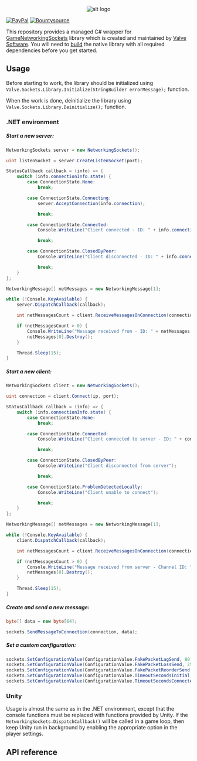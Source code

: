<p align="center"> 
  <img src="https://i.imgur.com/zwt2YyJ.png" alt="alt logo">
</p>

[![PayPal](https://drive.google.com/uc?id=1OQrtNBVJehNVxgPf6T6yX1wIysz1ElLR)](https://www.paypal.me/nxrighthere) [![Bountysource](https://drive.google.com/uc?id=19QRobscL8Ir2RL489IbVjcw3fULfWS_Q)](https://salt.bountysource.com/checkout/amount?team=nxrighthere)

This repository provides a managed C# wrapper for [GameNetworkingSockets](https://github.com/ValveSoftware/GameNetworkingSockets) library which is created and maintained by [Valve Software](https://www.valvesoftware.com). You will need to [build](https://github.com/ValveSoftware/GameNetworkingSockets#building) the native library with all required dependencies before you get started.

Usage
--------
Before starting to work, the library should be initialized using `Valve.Sockets.Library.Initialize(StringBuilder errorMessage);` function.

When the work is done, deinitialize the library using `Valve.Sockets.Library.Deinitialize();` function.

### .NET environment
##### Start a new server:
```c#
NetworkingSockets server = new NetworkingSockets();

uint listenSocket = server.CreateListenSocket(port);

StatusCallback callback = (info) => {
	switch (info.connectionInfo.state) {
		case ConnectionState.None:
			break;

		case ConnectionState.Connecting:
			server.AcceptConnection(info.connection);

			break;

		case ConnectionState.Connected:
			Console.WriteLine("Client connected - ID: " + info.connection + ", IP: " + info.connectionInfo.remoteIP.ParseIP());

			break;

		case ConnectionState.ClosedByPeer:
			Console.WriteLine("Client disconnected - ID: " + info.connection + ", IP: " + info.connectionInfo.remoteIP.ParseIP());

			break;
	}
};

NetworkingMessage[] netMessages = new NetworkingMessage[1];

while (!Console.KeyAvailable) {
	server.DispatchCallback(callback);

	int netMessagesCount = client.ReceiveMessagesOnConnection(connection, ref netMessages, 1);

	if (netMessagesCount > 0) {
		Console.WriteLine("Message received from - ID: " + netMessages[0].connection + ", Channel ID: " + netMessages[0].channel + ", Data length: " + netMessages[0].length);
		netMessages[0].Destroy();
	}

	Thread.Sleep(15);
}
```

##### Start a new client:
```c#
NetworkingSockets client = new NetworkingSockets();

uint connection = client.Connect(ip, port);

StatusCallback callback = (info) => {
	switch (info.connectionInfo.state) {
		case ConnectionState.None:
			break;

		case ConnectionState.Connected:
			Console.WriteLine("Client connected to server - ID: " + connection);

			break;

		case ConnectionState.ClosedByPeer:
			Console.WriteLine("Client disconnected from server");

			break;

		case ConnectionState.ProblemDetectedLocally:
			Console.WriteLine("Client unable to connect");

			break;
	}
};

NetworkingMessage[] netMessages = new NetworkingMessage[1];

while (!Console.KeyAvailable) {
	client.DispatchCallback(callback);

	int netMessagesCount = client.ReceiveMessagesOnConnection(connection, ref netMessages, 1);

	if (netMessagesCount > 0) {
		Console.WriteLine("Message received from server - Channel ID: " + netMessages[0].channel + ", Data length: " + netMessages[0].length);
		netMessages[0].Destroy();
	}

	Thread.Sleep(15);
}
```

##### Create and send a new message:
```c#
byte[] data = new byte[64];

sockets.SendMessageToConnection(connection, data);
```

##### Set a custom configuration:
```c#
sockets.SetConfigurationValue(ConfigurationValue.FakePacketLagSend, 80);
sockets.SetConfigurationValue(ConfigurationValue.FakePacketLossSend, 25);
sockets.SetConfigurationValue(ConfigurationValue.FakePacketReorderSend, 25);
sockets.SetConfigurationValue(ConfigurationValue.TimeoutSecondsInitial, 30);
sockets.SetConfigurationValue(ConfigurationValue.TimeoutSecondsConnected, 60);
```

### Unity
Usage is almost the same as in the .NET environment, except that the console functions must be replaced with functions provided by Unity. If the `NetworkingSockets.DispatchCallback()` will be called in a game loop, then keep Unity run in background by enabling the appropriate option in the player settings.

API reference
--------

